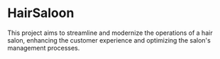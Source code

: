 # HairSaloon
This project aims to streamline and modernize the operations of a hair salon, enhancing the customer experience and optimizing the salon's management processes.
